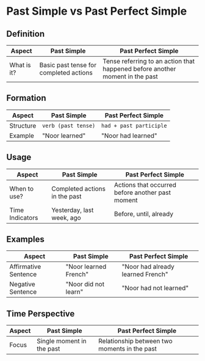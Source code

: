 # Past Simple vs Past Perfect Simple

## Definition
| Aspect | Past Simple | Past Perfect Simple |
|--------|-------------|---------------------|
| What is it? | Basic past tense for completed actions | Tense referring to an action that happened before another moment in the past |

## Formation
| Aspect | Past Simple | Past Perfect Simple |
|--------|-------------|---------------------|
| Structure | `verb (past tense)` | `had + past participle` |
| Example | "Noor learned" | "Noor had learned" |

## Usage
| Aspect | Past Simple | Past Perfect Simple |
|--------|-------------|---------------------|
| When to use? | Completed actions in the past | Actions that occurred before another past moment |
| Time Indicators | Yesterday, last week, ago | Before, until, already |

## Examples
| Aspect | Past Simple | Past Perfect Simple |
|--------|-------------|---------------------|
| Affirmative Sentence | "Noor learned French" | "Noor had already learned French" |
| Negative Sentence | "Noor did not learn" | "Noor had not learned" |

## Time Perspective
| Aspect | Past Simple | Past Perfect Simple |
|--------|-------------|---------------------|
| Focus | Single moment in the past | Relationship between two moments in the past |
